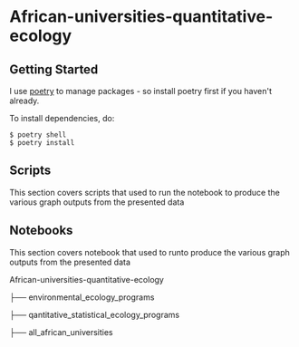 #  African-universities-quantitative-ecology

## Getting Started

 I use [poetry](https://python-poetry.org/) to manage packages - so install poetry first if you haven't already.

To install dependencies, do:

```
$ poetry shell
$ poetry install
```

## Scripts
This section covers scripts that used to run the notebook to produce the various graph  outputs  from the presented data
 
## Notebooks
This section covers notebook that used to runto produce the various graph  outputs  from the presented data

African-universities-quantitative-ecology

├── environmental_ecology_programs

├── qantitative_statistical_ecology_programs

├── all_african_universities
 
 